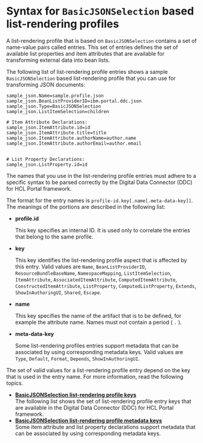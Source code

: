 # Syntax for `BasicJSONSelection` based list-rendering profiles

A list-rendering profile that is based on `BasicJSONSelection` contains a set of name-value pairs called entries. This set of entries defines the set of available list properties and item attributes that are available for transforming external data into bean lists.

The following list of list-rendering profile entries shows a sample `BasicJSONSelection` based list-rendering profile that you can use for transforming JSON documents:

```
sample_json.Name=sample.profile.json
sample_json.BeanListProviderID=ibm.portal.ddc.json
sample_json.Type=BasicJSONSelection
sample_json.ListItemSelection=children

# Item Attribute Declarations:
sample_json.ItemAttribute.id=id
sample_json.ItemAttribute.title=title
sample_json.ItemAttribute.authorName=author.name
sample_json.ItemAttribute.authorEmail=author.email


# List Property Declarations:
sample_json.ListProperty.id=id
```

The names that you use in the list-rendering profile entries must adhere to a specific syntax to be parsed correctly by the Digital Data Connector \(DDC\) for HCL Portal framework.

The format for the entry names is `profile-id.key[.name[.meta-data-key]]`. The meanings of the portions are described in the following list:

-   **profile.id**

    This key specifies an internal ID. It is used only to correlate the entries that belong to the same profile.

-   **key**

    This key identifies the list-rendering profile aspect that is affected by this entry. Valid values are `Name`, `BeanListProviderID`, `ResourceBundleBaseName`, `NamespaceMapping`, `ListItemSelection`, `ItemAttribute`, `AssociatedItemAttribute`, `ComputedItemAttribute`, `ConstructedItemAttribute`, `ListProperty`, `ComputedListProperty`, `Extends`, `ShowInAuthoringUI`, `Shared`, `Escape`.

-   **name**

    This key specifies the name of the artifact that is to be defined, for example the attribute name. Names must not contain a period \( `.` \).

-   **meta-data-key**

    Some list-rendering profiles entries support metadata that can be associated by using corresponding metadata keys. Valid values are `Type`, `Default`, `Format`, `Depends`, `ShowInAuthoringUI`.


The set of valid values for a list-rendering profile entry depend on the key that is used in the entry name. For more information, read the following topics.

-   **[BasicJSONSelection list-rendering profile keys](../social/plrf_lr_profl_keys_json.md)**  
The following list shows the set of list-rendering profile entry keys that are available in the Digital Data Connector \(DDC\) for HCL Portal framework.
-   **[BasicJSONSelection list-rendering profile metadata keys](../social/plrf_lr_profl_metadata_keys_json.md)**  
Some item attribute and list property declarations support metadata that can be associated by using corresponding metadata keys.


